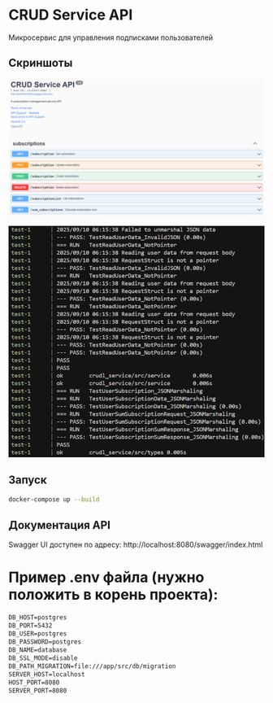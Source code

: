 # CRUD Service API

Микросервис для управления подписками пользователей

## Скриншоты

![Скриншот 1](photo2.jpg)

![Скриншот 2](photo1.jpg)
## Запуск

```bash
docker-compose up --build
```

## Документация API

Swagger UI доступен по адресу: http://localhost:8080/swagger/index.html

# Пример .env файла (нужно положить в корень проекта):
```
DB_HOST=postgres
DB_PORT=5432
DB_USER=postgres
DB_PASSWORD=postgres
DB_NAME=database
DB_SSL_MODE=disable
DB_PATH_MIGRATION=file:///app/src/db/migration
SERVER_HOST=localhost
HOST_PORT=8080
SERVER_PORT=8080
```
